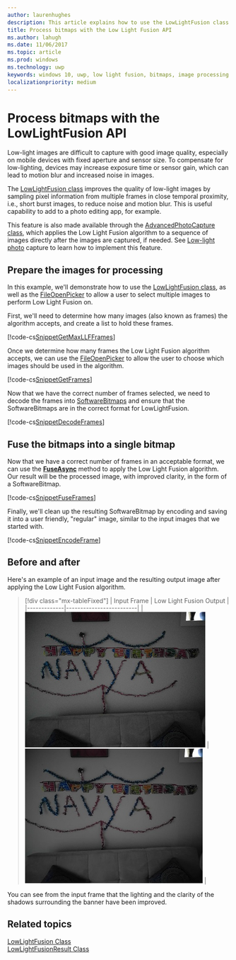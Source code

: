 ```yaml
---
author: laurenhughes
description: This article explains how to use the LowLightFusion class to process bitmaps.
title: Process bitmaps with the Low Light Fusion API
ms.author: lahugh
ms.date: 11/06/2017
ms.topic: article
ms.prod: windows
ms.technology: uwp
keywords: windows 10, uwp, low light fusion, bitmaps, image processing
localizationpriority: medium
---
```


# Process bitmaps with the LowLightFusion API

Low-light images are difficult to capture with good image quality, especially on mobile devices with fixed aperture and sensor size. To compensate for low-lighting, devices may increase exposure time or sensor gain, which can lead to motion blur and increased noise in images. 

The [LowLightFusion class](https://docs.microsoft.com/uwp/api/windows.media.core.lowlightfusion) improves the quality of low-light images by sampling pixel information from multiple frames in close temporal proximity, i.e., short burst images, to reduce noise and motion blur. This is useful capability to add to a photo editing app, for example.

This feature is also made available through the [AdvancedPhotoCapture class](https://docs.microsoft.com/uwp/api/Windows.Media.Capture.AdvancedPhotoCapture), which applies the Low Light Fusion algorithm to a sequence of images directly after the images are captured, if needed. See [Low-light photo](https://docs.microsoft.com/windows/uwp/audio-video-camera/high-dynamic-range-hdr-photo-capture#low-light-photo-capture) capture to learn how to implement this feature.

## Prepare the images for processing

In this example, we'll demonstrate how to use the [LowLightFusion class](https://docs.microsoft.com/uwp/api/windows.media.core.lowlightfusion), as well as the [FileOpenPicker](https://docs.microsoft.com/uwp/api/Windows.Storage.Pickers.FileOpenPicker) to allow a user to select multiple images to perform Low Light Fusion on.

First, we'll need to determine how many images (also known as frames) the algorithm accepts, and create a list to hold these frames.

[!code-cs[SnippetGetMaxLLFFrames](./code/LowLightFusionSample/cs/MainPage.xaml.cs#SnippetGetMaxLLFFrames)]

Once we determine how many frames the Low Light Fusion algorithm accepts, we can use the [FileOpenPicker](https://docs.microsoft.com/uwp/api/Windows.Storage.Pickers.FileOpenPicker) to allow the user to choose which images should be used in the algorithm.

[!code-cs[SnippetGetFrames](./code/LowLightFusionSample/cs/MainPage.xaml.cs#SnippetGetFrames)]

Now that we have the correct number of frames selected, we need to decode the frames into [SoftwareBitmaps](https://docs.microsoft.com/uwp/api/Windows.Graphics.Imaging.SoftwareBitmap) and ensure that the SoftwareBitmaps are in the correct format for LowLightFusion.

[!code-cs[SnippetDecodeFrames](./code/LowLightFusionSample/cs/MainPage.xaml.cs#SnippetDecodeFrames)]


## Fuse the bitmaps into a single bitmap

Now that we have a correct number of frames in an acceptable format, we can use the **[FuseAsync](https://docs.microsoft.com/uwp/api/windows.media.core.lowlightfusion#Windows_Media_Core_LowLightFusion_FuseAsync_Windows_Foundation_Collections_IIterable_Windows_Graphics_Imaging_SoftwareBitmap__)** method to apply the Low Light Fusion algorithm. Our result will be the processed image, with improved clarity, in the form of a SoftwareBitmap. 

[!code-cs[SnippetFuseFrames](./code/LowLightFusionSample/cs/MainPage.xaml.cs#SnippetFuseFrames)]

Finally, we'll clean up the resulting SoftwareBitmap by encoding and saving it into a user friendly, "regular" image, similar to the input images that we started with.

[!code-cs[SnippetEncodeFrame](./code/LowLightFusionSample/cs/MainPage.xaml.cs#SnippetEncodeFrame)]


## Before and after

Here's an example of an input image and the resulting output image after applying the Low Light Fusion algorithm.

> [!div class="mx-tableFixed"] 
| Input Frame | Low Light Fusion Output | 
|-------------|-------------------------|
| ![Input frame to the Low Light Fusion algorithm](./images/LLF-Input.png) | ![Result frame of the Low Light Fusion algorithm](./images/LLF-Output.png) |

You can see from the input frame that the lighting and the clarity of the shadows surrounding the banner have been improved.

## Related topics 
[LowLightFusion Class](https://docs.microsoft.com/uwp/api/windows.media.core.lowlightfusion)  
[LowLightFusionResult Class](https://docs.microsoft.com/uwp/api/windows.media.core.lowlightfusionresult)